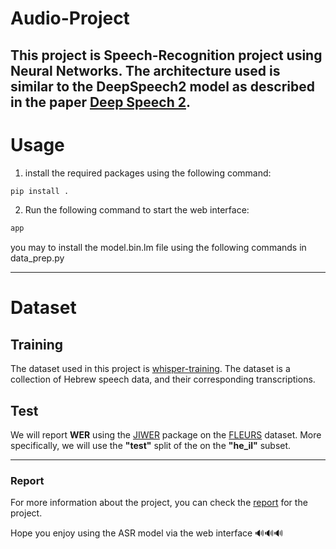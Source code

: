 # Audio-Project

This project is Speech-Recognition project using Neural Networks. 
The architecture used is similar to the DeepSpeech2 model as described in the paper [Deep Speech 2](https://arxiv.org/abs/1512.02595).
---
# Usage

1. install the required packages using the following command:
```bash
pip install .
```
2. Run the following command to start the web interface:
```bash
app
```
you may to install the model.bin.lm file using the following commands in 
data_prep.py 

---
# Dataset

## Training

The dataset used in this project is [whisper-training](https://huggingface.co/datasets/ivrit-ai/whisper-training).
The dataset is a collection of Hebrew speech data, and their corresponding transcriptions.

## Test

We will report **WER** using the [JIWER](https://pypi.org/project/jiwer/) package on
the [FLEURS](https://huggingface.co/datasets/google/fleurs) dataset. More specifically, we will use the
**"test"** split of the on the **"he_il"** subset.

---
### Report
For more information about the project, you can check the [report](https://drive.google.com/file/d/1SOEg1jd_2ac5pPWHLe4h7PEMWEHNPUi8/view?usp=sharing) for the project.

Hope you enjoy using the ASR model via the web interface 🔊🔊🔊
